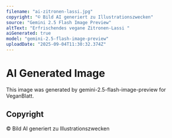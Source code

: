```yaml
---
filename: "ai-zitronen-lassi.jpg"
copyright: "© Bild AI generiert zu Illustrationszwecken"
source: "Gemini 2.5 Flash Image Preview"
altText: "Erfrischendes vegane Zitronen-Lassi "
aiGenerated: true
model: "gemini-2.5-flash-image-preview"
uploadDate: "2025-09-04T11:30:32.374Z"
---
```


# AI Generated Image

This image was generated by gemini-2.5-flash-image-preview for VeganBlatt.

## Copyright
© Bild AI generiert zu Illustrationszwecken
